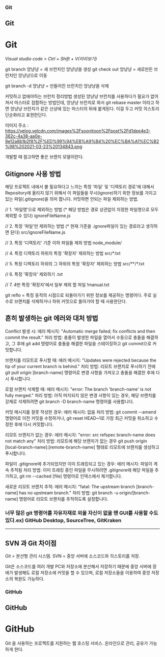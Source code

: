 ### Git
## Git
# Git

*Visual studio code > Ctrl + Shift + V(미리보기)*

git branch 앙냥냥 = 새 브런치인 앙냥냥을 생성
git check out 앙냥냥 = 새로만든 브런치인 앙냥냥으로 이동

git branch -d 앙냥냥 = 만들어진 브런치인 앙냥냥을 삭제

커밋하고 없애야하는 브런치 정리방법
생성된 앙냥냥 브런치를 사용하다가 필요가 없어져서 마스터로 접합하는 방법인데, 앙냥냥 브런치로 와서 
  git rebase master 이라고 하면 앙냥냥 브런치가 같은 선상에 있는 마스터의 뒤에 붙게된다. 이걸 두고 커밋 히스토리 단순화라고 표현한단다.

이미지 주소 : https://velog.velcdn.com/images%2Fsoonitoon%2Fpost%2Fd1dee4e3-362c-4a38-aa0e-9e12a8b1b2f8%2F%ED%99%94%EB%A9%B4%20%EC%BA%A1%EC%B2%98%202021-03-23%20134843.png

개발할 때 참고하면 좋은 브랜치 모델이란다.

## Gitignore 사용 방법

해당 프로젝트 내에서 불 필요하다고 느끼는 특정 '파일' 및 '디렉토리 경로'에 대해서 Repository에 올리지 않기 위해서 이 파일들을 무시(ignore)하기 위한 정보를 가지고 있는 파일(.gitignore)을 의미 합니다. 커밋하면 안되는 파일 제외하는 방법.

// 1. '파일명'으로 제외하는 방법 (* 해당 방법은 경로 상관없이 지정한 파일명으로 모두 제외할 수 있다)
ignoreFileName.js

// 2. 특정 '파일'만 제외하는 방법 (* 현재 기준을 .ignore파일이 있는 경로라고 생각하면 된다)
src/ignoreFileName.js

// 3. 특정 '디렉토리' 기준 이하 파일들 제외 방법
node_module/

// 4. 특정 디렉토리 하위의 특정 '확장자' 제외하는 방법
src/*.txt

// 5. 특정 디렉토리 하위의 그 하위의 특정 '확장자' 제외하는 방법
src/**/*.txt

// 6. 특정 '확장자' 제외하기 
.txt

// 7. 4번 특정 '확장자'에서 일부 제외 할 파일 
!manual.txt



git reflo =  특정 동작의 시점으로 되돌아가기 위한 정보를 제공하는 명령어다. 
    주로 실수로 브랜치를 삭제하거나 하위 커밋으로 돌아가야 할 때 사용한단다.



## 흔히 발생하는 git 에러와 대처 방법

Conflict 발생 시:
에러 메시지: "Automatic merge failed; fix conflicts and then commit the result."
처리 방법: 충돌이 발생한 파일을 열어서 수동으로 충돌을 해결하고, 그 후에 git add 명령어로 충돌을 해결한 파일을 스테이징하고 git commit으로 커밋합니다.

브랜치를 리모트로 푸시할 때:
에러 메시지: "Updates were rejected because the tip of your current branch is behind."
처리 방법: 리모트 브랜치로 푸시하기 전에 git pull origin [branch-name] 명령어로 변경 사항을 가져오고 충돌을 해결한 후에 다시 푸시합니다.

로컬 브랜치 삭제할 때:
에러 메시지: "error: The branch 'branch-name' is not fully merged."
처리 방법: 아직 머지되지 않은 변경 사항이 있는 경우, 해당 브랜치를 강제로 삭제하려면 git branch -D branch-name 명령어를 사용합니다.

커밋 메시지를 잘못 작성한 경우:
에러 메시지: 없음
처리 방법: git commit --amend 명령어로 이전 커밋을 수정하거나, git reset HEAD~1로 가장 최근 커밋을 취소하고 수정한 후에 다시 커밋합니다.

리모트 브랜치가 없는 경우:
에러 메시지: "error: src refspec branch-name does not match any"
처리 방법: 리모트에 해당 브랜치가 없는 경우 git push origin [local-branch-name]:[remote-branch-name] 형태로 리모트에 브랜치를 생성하고 푸시합니다.

파일이 .gitignore에 추가되었지만 이미 트래킹되고 있는 경우:
에러 메시지: 파일이 계속 추적됨
처리 방법: 이미 트래킹 중인 파일을 무시하려면 .gitignore에 해당 파일을 추가하고, git rm --cached [file] 명령어로 인덱스에서 제거합니다.

새로운 리모트 브랜치 추적:
에러 메시지: "fatal: The upstream branch [branch-name] has no upstream branch."
처리 방법: git branch -u origin/[branch-name] 명령어로 리모트 브랜치를 추적하도록 설정합니다.




### 너무 많은 git 명령어를 자유자재로 외울 자신이 없을 땐 GUI를 사용할 수도 있다.ex) GitHub Desktop, SourceTree, GitKraken


---------------------------------------------------------------------------------------------------------------------------------------------------
## SVN 과 Git 차이점

Git = 분산형 관리 시스템.
SVN = 중앙 서버에 소스코드와 히스토리를 저장.

Git은 소스코드를 여러 개발 PC와 저장소에 분산해서 저장하기 때문에 중앙 서버에 장애가 발생해도 로컬 저장소에 커밋을 할 수 있으며,
로컬 저장소들을 이용하여 중앙 저장소의 복원도 가능하다.




### GitHub
## GitHub
# GitHub

Git 을 사용하는 프로젝트를 지원하는 웹 호스팅 서비스. 온라인으로 관리, 공유가 가능하게 한다.
